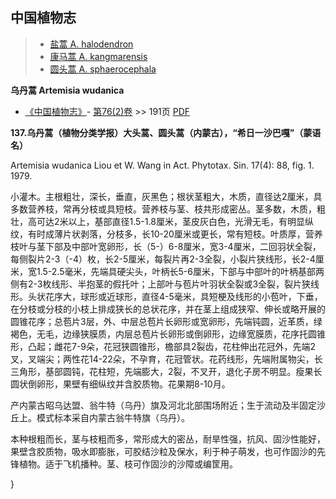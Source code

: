 
## 中国植物志

> * [盐蒿  A.  halodendron](Artemisia-halodendron-盐蒿.md)
> * [康马蒿  A.  kangmarensis](Artemisia-kangmarensis-康马蒿.md)
> * [圆头蒿  A.  sphaerocephala](Artemisia-sphaerocephala-圆头蒿.md)

**乌丹蒿 Artemisia wudanica**

* [《中国植物志》](http://www.iplant.cn/frps)- [第76(2)卷](http://www.iplant.cn/frps/vol/76(2)) >> 191页 [PDF](http://www.iplant.cn/frps/pdf/76(2)/191.PDF)

**137.乌丹蒿（植物分类学报）大头蒿、圆头蒿（内蒙古），“希日一沙巴嘎”（蒙语名）**

Artemisia wudanica Liou et W. Wang in Act. Phytotax. Sin. 17(4): 88, fig. 1. 1979.

小灌木。主根粗壮，深长，垂直，灰黑色；根状茎粗大，木质，直径达2厘米，具多数营养枝，常再分枝或具短枝。营养枝与茎、枝共形成密丛。茎多数，木质，粗壮，高可达2米以上，基部直径1.5-1.8厘米，茎皮灰白色，光滑无毛，有明显纵纹，有时成薄片状剥落，分枝多，长10-20厘米或更长，常有短枝。叶质厚，营养枝叶与茎下部及中部叶宽卵形，长（5-）6-8厘米，宽3-4厘米，二回羽状全裂，每侧裂片2-3（-4）枚，长2-5厘米，每裂片再2-3全裂，小裂片狭线形，长2-4厘米，宽1.5-2.5毫米，先端具硬尖头，叶柄长5-6厘米，下部与中部叶的叶柄基部两侧有2-3枚线形、半抱茎的假托叶；上部叶与苞片叶羽状全裂或3全裂，裂片狭线形。头状花序大，球形或近球形，直径4-5毫米，具短梗及线形的小苞叶，下垂，在分枝或分枝的小枝上排成狭长的总状花序，并在茎上组成狭窄、伸长或略开展的圆锥花序；总苞片3层，外、中层总苞片长卵形或宽卵形，先端钝圆，近革质，绿褐色，无毛，边缘狭膜质，内层总苞片长卵形或倒卵形，边缘宽膜质，花序托圆锥形，凸起；雌花7-9朵，花冠狭圆锥形，檐部具2裂齿，花柱伸出花冠外，先端2叉，叉端尖；两性花14-22朵，不孕育，花冠管状。花药线形，先端附属物尖，长三角形，基部圆钝，花柱短，先端膨大，2裂，不叉开，退化子房不明显。瘦果长圆状倒卵形，果壁有细纵纹并含胶质物。花果期8-10月。

产内蒙古昭乌达盟、翁牛特（乌丹）旗及河北北部围场附近；生于流动及半固定沙丘上。模式标本采自内蒙古翁牛特旗（乌丹）。

本种根粗而长，茎与枝粗而多，常形成大的密丛，耐旱性强，抗风、固沙性能好，果壁含胶质物，吸水即膨胀，可胶结沙粒及保水，利于种子萌发，也可作固沙的先锋植物。适于飞机播种。茎、枝可作固沙的沙障或编筐用。

}